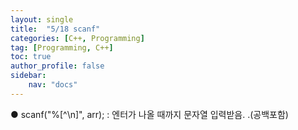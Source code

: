 ```yaml
---
layout: single
title:  "5/18 scanf"
categories: [C++, Programming]
tag: [Programming, C++]
toc: true
author_profile: false
sidebar:
    nav: "docs"
---
```


● scanf("%[^\n]", arr); : 엔터가 나올 때까지 문자열 입력받음. .(공백포함)

 